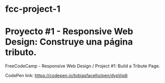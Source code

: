 # fcc-project-1
# Proyecto #1 - Responsive Web Design: Construye una página tributo.

FreeCodeCamp - Responsive Web Design / Project #1: Build a Tribute Page.



CodePen link: https://codepen.io/tobiasfacello/pen/dypVqdj

